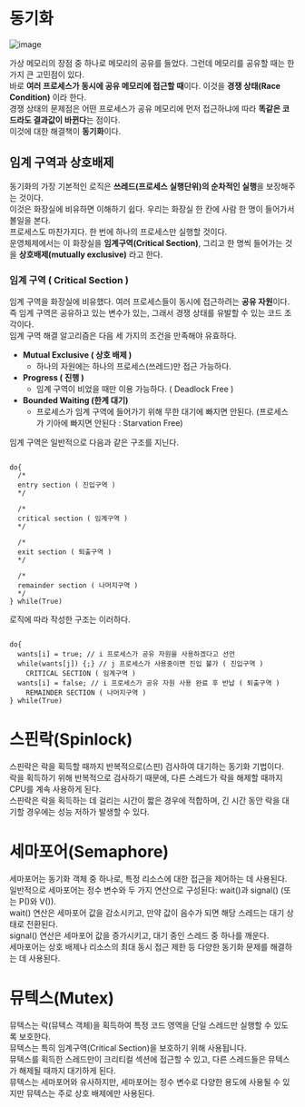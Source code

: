 # 동기화

![image](https://github.com/dlrkdus/CS_STUDY/assets/99721126/5b793496-5986-4672-bbe1-d82225955c6a)

가상 메모리의 장점 중 하나로 메모리의 공유를 들었다. 그런데 메모리를 공유할 때는 한 가지 큰 고민점이 있다. <br>
바로 **여러 프로세스가 동시에 공유 메모리에 접근할 때**이다. 이것을 **경쟁 상태(Race Condition)** 이라 한다. <br>
경쟁 상태의 문제점은 어떤 프로세스가 공유 메모리에 먼저 접근하냐에 따라 **똑같은 코드라도 결과값이 바뀐다**는 점이다. <br>
이것에 대한 해결책이 **동기화**이다. <br>

## 임계 구역과 상호배제 

동기화의 가장 기본적인 로직은 **쓰레드(프로세스 실행단위)의 순차적인 실행**을 보장해주는 것이다. <br>
이것은 화장실에 비유하면 이해하기 쉽다. 우리는 화장실 한 칸에 사람 한 명이 들어가서 볼일을 본다. <br>
프로세스도 마찬가지다. 한 번에 하나의 프로세스만 실행할 것이다. <br>
운영체제에서는 이 화장실을 **임계구역(Critical Section)**, 그리고 한 명씩 들어가는 것을 **상호배제(mutually exclusive)** 라고 한다. 

### 임계 구역 ( Critical Section )

임계 구역을 화장실에 비유했다. 여러 프로세스들이 동시에 접근하려는 **공유 자원**이다. <br>
즉 임계 구역은 공유하고 있는 변수가 있는, 그래서 경쟁 상태를 유발할 수 있는 코드 조각이다. <br>
임계 구역 해결 알고리즘은 다음 세 가지의 조건을 만족해야 유효하다. <br>

- **Mutual Exclusive ( 상호 배제 )**
  - 하나의 자원에는 하나의 프로세스(쓰레드)만 접근 가능하다.
- **Progress ( 진행 )**
  - 임계 구역이 비었을 때만 이용 가능하다. ( Deadlock Free )
- **Bounded Waiting (한계 대기)**
  - 프로세스가 임계 구역에 들어가기 위해 무한 대기에 빠지면 안된다. (프로세스가 기아에 빠지면 안된다 : Starvation Free)
 
임계 구역은 일반적으로 다음과 같은 구조를 지닌다.

```

do{
  /*
  entry section ( 진입구역 )
  */

  /*
  critical section ( 임계구역 )  
  */

  /*
  exit section ( 퇴출구역 )
  */

  /*
  remainder section ( 나머지구역 )
  */
} while(True)

```

로직에 따라 작성한 구조는 이러하다. <br>

```

do{
  wants[i] = true; // i 프로세스가 공유 자원을 사용하겠다고 선언
  while(wants[j]) {;} // j 프로세스가 사용중이면 진입 불가 ( 진입구역 )
    CRITICAL SECTION ( 임계구역 )
  wants[i] = false; // i 프로세스가 공유 자원 사용 완료 후 반납 ( 퇴출구역 )
    REMAINDER SECTION ( 나머지구역 )
} while(True)

```

# 스핀락(Spinlock)

스핀락은 락을 획득할 때까지 반복적으로(스핀) 검사하여 대기하는 동기화 기법이다. <br>
락을 획득하기 위해 반복적으로 검사하기 때문에, 다른 스레드가 락을 해제할 때까지 CPU를 계속 사용하게 된다. <br>
스핀락은 락을 획득하는 데 걸리는 시간이 짧은 경우에 적합하며, 긴 시간 동안 락을 대기할 경우에는 성능 저하가 발생할 수 있다. <br>

# 세마포어(Semaphore)

세마포어는 동기화 객체 중 하나로, 특정 리소스에 대한 접근을 제어하는 데 사용된다. <br>
일반적으로 세마포어는 정수 변수와 두 가지 연산으로 구성된다: wait()과 signal() (또는 P()와 V()). <br>
wait() 연산은 세마포어 값을 감소시키고, 만약 값이 음수가 되면 해당 스레드는 대기 상태로 전환된다. <br>
signal() 연산은 세마포어 값을 증가시키고, 대기 중인 스레드 중 하나를 깨운다. <br>
세마포어는 상호 배제나 리소스의 최대 동시 접근 제한 등 다양한 동기화 문제를 해결하는 데 사용된다. <br>

# 뮤텍스(Mutex)

뮤텍스는 락(뮤텍스 객체)을 획득하여 특정 코드 영역을 단일 스레드만 실행할 수 있도록 보호한다. <br>
뮤텍스는 특히 임계구역(Critical Section)을 보호하기 위해 사용됩니다. <br>
뮤텍스를 획득한 스레드만이 크리티컬 섹션에 접근할 수 있고, 다른 스레드들은 뮤텍스가 해제될 때까지 대기하게 된다. <br>
뮤텍스는 세마포어와 유사하지만, 세마포어는 정수 변수로 다양한 용도에 사용될 수 있지만 뮤텍스는 주로 상호 배제에만 사용된다. <br>




